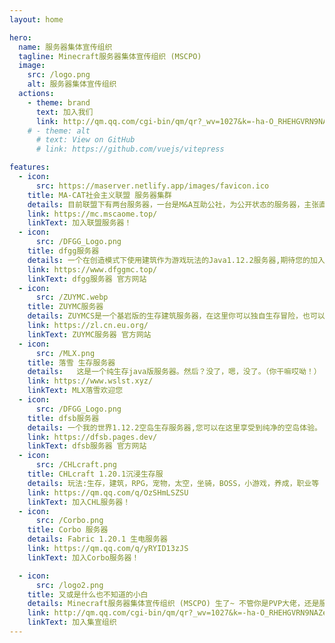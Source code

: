 ```yaml
---
layout: home

hero:
  name: 服务器集体宣传组织
  tagline: Minecraft服务器集体宣传组织 (MSCPO)
  image:
    src: /logo.png
    alt: 服务器集体宣传组织
  actions:
    - theme: brand
      text: 加入我们
      link: http://qm.qq.com/cgi-bin/qm/qr?_wv=1027&k=-ha-O_RHEHGVRN9NAZem0ERNmHe7T51C&authKey=1Xb0FkaaJ1VwawDAZQIDz4eGFi6I32VMj6zN5pMgusmRBq%2FDhipJirNgXqHgQ51W&noverify=0&group_code=715969715
    # - theme: alt
      # text: View on GitHub
      # link: https://github.com/vuejs/vitepress

features:
  - icon:
      src: https://maserver.netlify.app/images/favicon.ico
    title: MA-CAT社会主义联盟 服务器集群
    details: 目前联盟下有两台服务器，一台是M&A互助公社，为公开状态的服务器，主张直接民主和全员民主，一台是共产猫服，为半公开状态，主张通过集权和计划分配，直接调控服务器经济发展。
    link: https://mc.mscaome.top/
    linkText: 加入联盟服务器！
  - icon:
      src: /DFGG_Logo.png
    title: dfgg服务器
    details: 一个在创造模式下使用建筑作为游戏玩法的Java1.12.2服务器,期待您的加入！
    link: https://www.dfggmc.top/
    linkText: dfgg服务器 官方网站
  - icon:
      src: /ZUYMC.webp
    title: ZUYMC服务器
    details: ZUYMCS是一个基岩版的生存建筑服务器，在这里你可以独自生存冒险，也可以与其他玩家一同逐步发掘「生存」的奥秘！
    link: https://zl.cn.eu.org/
    linkText: ZUYMC服务器 官方网站
  - icon:
      src: /MLX.png
    title: 落雪 生存服务器
    details:   这是一个纯生存java版服务器。然后？没了，嗯，没了。（你干嘛哎呦！）
    link: https://www.wslst.xyz/
    linkText: MLX落雪欢迎您
  - icon:
      src: /DFGG_Logo.png
    title: dfsb服务器
    details: 一个我的世界1.12.2空岛生存服务器,您可以在这里享受到纯净的空岛体验。
    link: https://dfsb.pages.dev/
    linkText: dfsb服务器 官方网站
  - icon:
      src: /CHLcraft.png
    title: CHLcraft 1.20.1沉浸生存服
    details: 玩法:生存，建筑，RPG，宠物，太空，坐骑，BOSS，小游戏，养成，职业等
    link: https://qm.qq.com/q/OzSHmLSZSU
    linkText: 加入CHL服务器！
  - icon:
      src: /Corbo.png
    title: Corbo 服务器
    details: Fabric 1.20.1 生电服务器
    link: https://qm.qq.com/q/yRYID13zJS
    linkText: 加入Corbo服务器！

  - icon:
      src: /logo2.png
    title: 又或是什么也不知道的小白
    details: Minecraft服务器集体宣传组织 (MSCPO) 生了~ 不管你是PVP大佬，还是服主
    link: http://qm.qq.com/cgi-bin/qm/qr?_wv=1027&k=-ha-O_RHEHGVRN9NAZem0ERNmHe7T51C&authKey=1Xb0FkaaJ1VwawDAZQIDz4eGFi6I32VMj6zN5pMgusmRBq%2FDhipJirNgXqHgQ51W&noverify=0&group_code=715969715
    linkText: 加入集宣组织
---
```

